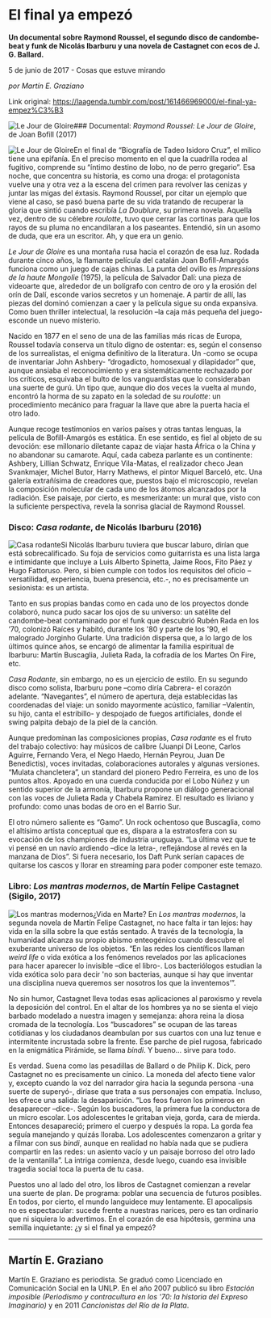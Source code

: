 # El final ya empezó

**Un documental sobre Raymond Roussel, el segundo disco de candombe-beat y funk de Nicolás Ibarburu y una novela de Castagnet con ecos de J. G. Ballard.**

5 de junio de 2017 - Cosas que estuve mirando

_por Martín E. Graziano_

Link original: https://laagenda.tumblr.com/post/161466969000/el-final-ya-empez%C3%B3

![Le Jour de Gloire](https://64.media.tumblr.com/cd36c48c4f547e404aa0bbf19b4f9faf/tumblr_inline_pjzyecXo5T1t6q87u_500.jpg)### Documental: *Raymond Roussel: Le Jour de Gloire*, de Joan Bofill (2017)

![Le Jour de Gloire](https://64.media.tumblr.com/79f8169738f11eab7e00e8616ad11954/tumblr_inline_pjzyedzrS21t6q87u_400.jpg)En el final de “Biografía de Tadeo Isidoro Cruz”, el milico tiene una epifanía. En el preciso momento en el que la cuadrilla rodea al fugitivo, comprende su “íntimo destino de lobo, no de perro gregario”. Esa noche, que concentra su historia, es como una droga: el protagonista vuelve una y otra vez a la escena del crimen para revolver las cenizas y juntar las migas del éxtasis. Raymond Roussel, por citar un ejemplo que viene al caso, se pasó buena parte de su vida tratando de recuperar la gloria que sintió cuando escribía *La Doublure*, su primera novela. Aquella vez, dentro de su célebre *roulotte*, tuvo que cerrar las cortinas para que los rayos de su pluma no encandilaran a los paseantes. Entendió, sin un asomo de duda, que era un escritor. Ah, y que era un genio. 

*Le Jour de Gloire* es una montaña rusa hacia el corazón de esa luz. Rodada durante cinco años, la flamante película del catalán Joan Bofill-Amargós funciona como un juego de cajas chinas. La punta del ovillo es *Impressions de la haute Mongolie* (1975), la película de Salvador Dalí: una pieza de videoarte que, alrededor de un bolígrafo con centro de oro y la erosión del orín de Dalí, esconde varios secretos y un homenaje. A partir de allí, las piezas del dominó comienzan a caer y la película sigue su onda expansiva. Como buen thriller intelectual, la resolución –la caja más pequeña del juego- esconde un nuevo misterio.

Nacido en 1877 en el seno de una de las familias más ricas de Europa, Roussel todavía conserva un título digno de ostentar: es, según el consenso de los surrealistas, el enigma definitivo de la literatura. Un -como se ocupa de inventariar John Ashbery- “drogadicto, homosexual y dilapidador” que, aunque ansiaba el reconocimiento y era sistemáticamente rechazado por los críticos, esquivaba el bulto de los vanguardistas que lo consideraban una suerte de gurú. Un tipo que, aunque dio dos veces la vuelta al mundo, encontró la horma de su zapato en la soledad de su *roulotte*: un procedimiento mecánico para fraguar la llave que abre la puerta hacia el otro lado.

Aunque recoge testimonios en varios países y otras tantas lenguas, la película de Bofill-Amargós es estática. En ese sentido, es fiel al objeto de su devoción: ese millonario diletante capaz de viajar hasta África o la China y no abandonar su camarote. Aquí, cada cabeza parlante es un continente: Ashbery, Lillian Schwatz, Enrique Vila-Matas, el realizador checo Jean Svankmajer, Michel Butor, Harry Mathews, el pintor Miquel Barceló, etc. Una galería extrañísima de creadores que, puestos bajo el microscopio, revelan la composición molecular de cada uno de los átomos alcanzados por la radiación. Ese paisaje, por cierto, es mesmerizante: un mural que, visto con la suficiente perspectiva, revela la sonrisa glacial de Raymond Roussel.

### Disco: *Casa rodante*, de Nicolás Ibarburu (2016)

![Casa rodante](https://64.media.tumblr.com/b111938700309916345ec7ef404a526b/tumblr_inline_pjzyeesmR01t6q87u_400.jpg)Si Nicolás Ibarburu tuviera que buscar laburo, dirían que está sobrecalificado. Su foja de servicios como guitarrista es una lista larga e intimidante que incluye a Luis Alberto Spinetta, Jaime Roos, Fito Páez y Hugo Fattoruso. Pero, si bien cumple con todos los requisitos del oficio –versatilidad, experiencia, buena presencia, etc.-, no es precisamente un sesionista: es un artista.

Tanto en sus propias bandas como en cada uno de los proyectos donde colaboró, nunca pudo sacar los ojos de su universo: un satélite del candombe-beat contaminado por el funk que descubrió Rubén Rada en los ‘70, colonizó Raíces y habitó, durante los '80 y parte de los '90, el malogrado Jorginho Gularte. Una tradición dispersa que, a lo largo de los últimos quince años, se encargó de alimentar la familia espiritual de Ibarburu: Martín Buscaglia, Julieta Rada, la cofradía de los Martes On Fire, etc.

*Casa Rodante*, sin embargo, no es un ejercicio de estilo. En su segundo disco como solista, Ibarburu pone –como diría Cabrera- el corazón adelante. “Navegantes”, el número de apertura, deja establecidas las coordenadas del viaje: un sonido mayormente acústico, familiar –Valentín, su hijo, canta el estribillo- y despojado de fuegos artificiales, donde el swing palpita debajo de la piel de la canción. 

Aunque predominan las composiciones propias, *Casa rodante* es el fruto del trabajo colectivo: hay músicos de calibre (Juanpi Di Leone, Carlos Aguirre, Fernando Vera, el Nego Haedo, Hernán Peyrou, Juan De Benedictis), voces invitadas, colaboraciones autorales y algunas versiones. “Mulata chancletera”, un standard del pionero Pedro Ferreira, es uno de los puntos altos. Apoyado en una cuerda conducida por el Lobo Núñez y un sentido superior de la armonía, Ibarburu propone un diálogo generacional con las voces de Julieta Rada y Chabela Ramírez. El resultado es liviano y profundo: como unas bodas de oro en el Barrio Sur.

El otro número saliente es “Gamo”. Un rock ochentoso que Buscaglia, como el altísimo artista conceptual que es, dispara a la estratosfera con su evocación de los championes de industria uruguaya. “La última vez que te vi pensé en un navío ardiendo –dice la letra-, reflejándose al revés en la manzana de Dios”. Si fuera necesario, los Daft Punk serían capaces de quitarse los cascos y llorar en streaming para poder componer este temazo.

### Libro: *Los mantras modernos*, de Martín Felipe Castagnet (Sigilo, 2017)

![Los mantras modernos](https://64.media.tumblr.com/440f0350933a0cdcf50f90573d74afa4/tumblr_inline_pjzyeeicTp1t6q87u_400.jpg)¿Vida en Marte? En *Los mantras modernos*, la segunda novela de Martín Felipe Castagnet, no hace falta ir tan lejos: hay vida en la silla sobre la que estás sentado. A través de la tecnología, la humanidad alcanza su propio abismo enteogénico cuando descubre el exuberante universo de los objetos. “En las redes los científicos llaman *weird life* o vida exótica a los fenómenos revelados por las aplicaciones para hacer aparecer lo invisible –dice el libro-. Los bacteriólogos estudian la vida exótica solo para decir 'no son bacterias, aunque si hay que inventar una disciplina nueva queremos ser nosotros los que la inventemos’”.

No sin humor, Castagnet lleva todas esas aplicaciones al paroxismo y revela la deposición del control. En el altar de los hombres ya no se sienta el viejo barbado modelado a nuestra imagen y semejanza: ahora reina la diosa cromada de la tecnología. Los “buscadores” se ocupan de las tareas cotidianas y los ciudadanos deambulan por sus cuartos con una luz tenue e intermitente incrustada sobre la frente. Ese parche de piel rugosa, fabricado en la enigmática Pirámide, se llama *bindi*. Y bueno… sirve para todo.

Es verdad. Suena como las pesadillas de Ballard o de Philip K. Dick, pero Castagnet no es precisamente un cínico. La moneda del afecto tiene valor y, excepto cuando la voz del narrador gira hacia la segunda persona -una suerte de superyó-, diríase que trata a sus personajes con empatía. Incluso, les ofrece una salida: la desaparición. “Los feos fueron los primeros en desaparecer –dice-. Según los buscadores, la primera fue la conductora de un micro escolar. Los adolescentes le gritaban vieja, gorda, cara de mierda. Entonces desapareció; primero el cuerpo y después la ropa. La gorda fea seguía manejando y quizás lloraba. Los adolescentes comenzaron a gritar y a filmar con sus *bindi*, aunque en realidad no había nada que se pudiera compartir en las redes: un asiento vacío y un paisaje borroso del otro lado de la ventanilla”. La intriga comienza, desde luego, cuando esa invisible tragedia social toca la puerta de tu casa.

Puestos uno al lado del otro, los libros de Castagnet comienzan a revelar una suerte de plan. De programa: poblar una secuencia de futuros posibles. En todos, por cierto, el mundo languidece muy lentamente. El apocalipsis no es espectacular: sucede frente a nuestras narices, pero es tan ordinario que ni siquiera lo advertimos. En el corazón de esa hipótesis, germina una semilla inquietante: ¿y si el final ya empezó?

  




---

 Martín E. Graziano
-------------------

 Martín E. Graziano es periodista. Se graduó como Licenciado en Comunicación Social en la UNLP. En el año 2007 publicó su libro *Estación imposible (Periodismo y contracultura en los '70: la historia del Expreso Imaginario)* y en 2011 *Cancionistas del Río de la Plata*. 

